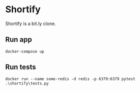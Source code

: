 # Shortify
Shortify is a bit.ly clone.
## Run app
`docker-compose up`
## Run tests
`docker run --name some-redis -d redis -p 6379:6379
pytest .\shortify\tests.py`